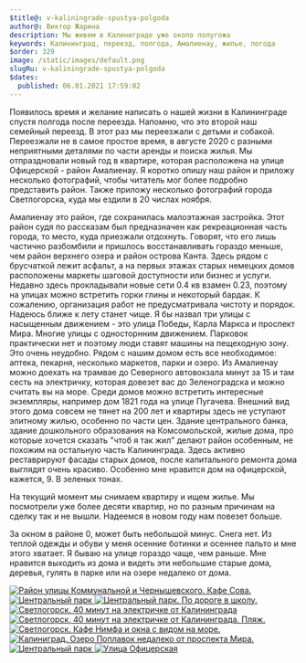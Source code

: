 ```yaml
---
$title@: v-kaliningrade-spustya-polgoda
author@: Виктор Жарина
description: Мы живем в Калиниграде уже около полугожа
keywords: Калининград, переезд, полгода, Амалиенау, жилье, погода
$order: 329
image: /static/images/default.png
slugRu: v-kaliningrade-spustya-polgoda
$dates:
  published: 06.01.2021 17:59:02
---
```



Появилось время и желание написать о нашей жизни в Калининграде спустя полгода после переезда. Напомню, что это второй наш семейный переезд. В этот раз мы переезжали с детьми и собакой. Переезжали не в самое простое время, в августе 2020 с разными неприятными деталями по части аренды и поиска жилья. Мы отпраздновали новый год в квартире, которая расположена на улице Офицерской - район Амалиенау. Я коротко опишу наш район и приложу несколько фотографий, чтобы читатель мог более подробно представить район. Также приложу несколько фотографий города Светлогорска, куда мы ездили в 20 числах ноября.

Амалиенау это район, где сохранилась малоэтажная застройка. Этот район судя по рассказам был предназначен как рекреационная часть города, то место, куда приезжали отдохнуть. Говорят, что его лишь частично разбомбили и пришлось восстанавливать гораздо меньше, чем район верхнего озера и район острова Канта. Здесь рядом с брусчаткой лежит асфальт, а на первых этажах старых немецких домов расположены маркеты шаговой доступности или бизнес и услуги. Недавно здесь прокладывали новые сети 0.4 кв взамен 0.23, поэтому на улицах можно встретить горки глины и некоторый бардак. К сожалению, организация работ не предусматривала чистоту и порядок. Надеюсь ближе к лету станет чище. Я бы назвал три улицы с насыщенным движением - это улица Победы, Карла Маркса и проспект Мира. Многие улицы с односторнним движением. Парковок практически нет и поэтому люди ставят машины на пещеходную зону. Это очень неудобно. Рядом с нашим домом есть все необходимое: аптека, пекарня, несколько маркетов, парки и озеро. Из Амалиенау можно доехать на трамвае до Северного автовокзала минут за 15 и там сесть на электричку, которая довезет вас до Зеленоградска и можно считать вы на море. Среди домов можно встретить интересные экземпляры, например дом 1821 года на улице Пугачева. Внешний вид этого дома совсем не тянет на 200 лет и квартиры здесь не уступают элитному жилью, особенно по части цен. Здание центрального банка, здание дошкольного образования на Комсомольской, жилые дома, про которые хочется сказать "чтоб я так жил" делают район особенным, не похожим на остальную часть Калининграда. Здесь активно реставрируют фасады старых домов, после капитального ремонта дома выглядят очень красиво. Особенно мне нравится дом на офицерской, кажется, 9. В зеленых тонах.


На текущий момент мы снимаем квартиру и ищем жилье. Мы посмотрели уже более десяти квартир, но по разным причинам на сделку так и не вышли. Надеемся в новом году нам повезет больше.

За окном в районе 0, может быть небольшой минус. Снега нет. Из теплой одежды и обуви у меня осенние ботинки и осеннее пальто и мне этого хватает. Я бываю на улице гораздо чаще, чем раньше. Мне нравится выходить из дома и видеть эти небольшие старые дома, деревья, гулять в парке или на озере недалеко от дома.

<div id="lightgallery" class="lightgallery">
    <a href="/static/images/kaliningrad/pereezd_polgoda/orig/01.jpg">
        <img  src="/static/images/kaliningrad/pereezd_polgoda/thumb/01.thumb.jpg" alt="Район улицы Коммунальной и Чернышевского. Кафе Сова." />
    </a>
    <a href="/static/images/kaliningrad/pereezd_polgoda/orig/03.jpg">
        <img  src="/static/images/kaliningrad/pereezd_polgoda/thumb/03.thumb.jpg" alt="Центральный парк" />
    </a>
    <a href="/static/images/kaliningrad/pereezd_polgoda/orig/04.jpg">
        <img  src="/static/images/kaliningrad/pereezd_polgoda/thumb/04.thumb.jpg" alt="Центральный парк. По дороге в школу." />
    </a>
    <a href="/static/images/kaliningrad/pereezd_polgoda/orig/05.jpg">
        <img  src="/static/images/kaliningrad/pereezd_polgoda/thumb/05.thumb.jpg" alt="Светлогорск. 40 минут на электричке от Калининграда" />
    </a>
    <a href="/static/images/kaliningrad/pereezd_polgoda/orig/06.jpg">
        <img  src="/static/images/kaliningrad/pereezd_polgoda/thumb/06.thumb.jpg" alt="Светлогорск, 40 минут на электричке от Калининграда. Пляж." />
    </a>
    <a href="/static/images/kaliningrad/pereezd_polgoda/orig/07.jpg">
        <img src="/static/images/kaliningrad/pereezd_polgoda/thumb/07.thumb.jpg" alt="Светлогорск. Кафе Нимфа и окна с видом на море."/>
    </a>
    <a href="/static/images/kaliningrad/pereezd_polgoda/orig/08.jpg">
        <img src="/static/images/kaliningrad/pereezd_polgoda/thumb/08.thumb.jpg" alt="Калиниград. Озеро Поплавок недалеко от проспекта Мира." />
    </a>
    <a href="/static/images/kaliningrad/pereezd_polgoda/orig/09.jpg">
        <img  src="/static/images/kaliningrad/pereezd_polgoda/thumb/09.thumb.jpg" alt="Центральный парк" />
    </a>
    <a href="/static/images/kaliningrad/pereezd_polgoda/orig/10.jpg">
        <img  src="/static/images/kaliningrad/pereezd_polgoda/thumb/10.thumb.jpg" alt="Улица Офицерская" />
    </a>
</div>

